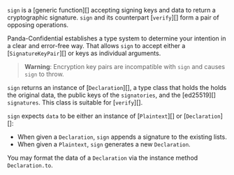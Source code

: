 `sign` is a [generic function][] accepting signing keys and data to return a cryptographic signature.  `sign` and its counterpart [`verify`][] form a pair of opposing operations.

Panda-Confidential establishes a type system to determine your intention in a clear and error-free way.  That allows `sign` to accept either a [`SignatureKeyPair`][] or keys as individual arguments.

> **Warning**: Encryption key pairs are incompatible with `sign` and causes `sign` to throw.

`sign` returns an instance of [`Declaration`][], a type class that holds the holds the original data, the public keys of the `signatories`, and the [ed25519][] `signatures`.  This class is suitable for [`verify`][].

`sign` expects `data` to be either an instance of [`Plaintext`][] or [`Declaration`][]:
  - When given a `Declaration`, `sign` appends a signature to the existing lists.
  - When given a `Plaintext`, `sign` generates a new `Declaration`.

You may format the data of a `Declaration` via the instance method `Declaration.to`.
